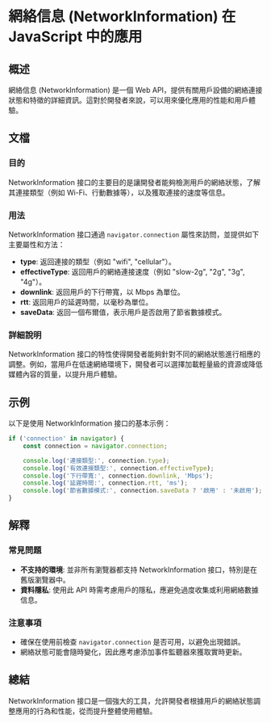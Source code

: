<!--
Meta Description: # 網絡信息 (NetworkInformation) 在 JavaScript 中的應用 ## 概述 網絡信息 (NetworkInformation) 是一個 Web API，提供有關用戶設備的網絡連接狀態和特徵的詳細資訊。這對於開發者來說，可以用來優化應用的性能和用戶體驗。 ## 文檔 ###...
Meta Keywords: connection, networkinformation, console, log, navigator
-->

# 網絡信息 (NetworkInformation) 在 JavaScript 中的應用

## 概述
網絡信息 (NetworkInformation) 是一個 Web API，提供有關用戶設備的網絡連接狀態和特徵的詳細資訊。這對於開發者來說，可以用來優化應用的性能和用戶體驗。

## 文檔
### 目的
NetworkInformation 接口的主要目的是讓開發者能夠檢測用戶的網絡狀態，了解其連接類型（例如 Wi-Fi、行動數據等），以及獲取連接的速度等信息。

### 用法
NetworkInformation 接口通過 `navigator.connection` 屬性來訪問，並提供如下主要屬性和方法：

- **type**: 返回連接的類型（例如 "wifi", "cellular"）。
- **effectiveType**: 返回用戶的網絡連接速度（例如 "slow-2g", "2g", "3g", "4g"）。
- **downlink**: 返回用戶的下行帶寬，以 Mbps 為單位。
- **rtt**: 返回用戶的延遲時間，以毫秒為單位。
- **saveData**: 返回一個布爾值，表示用戶是否啟用了節省數據模式。

### 詳細說明
NetworkInformation 接口的特性使得開發者能夠針對不同的網絡狀態進行相應的調整。例如，當用戶在低速網絡環境下，開發者可以選擇加載輕量級的資源或降低媒體內容的質量，以提升用戶體驗。

## 示例
以下是使用 NetworkInformation 接口的基本示例：

```javascript
if ('connection' in navigator) {
    const connection = navigator.connection;

    console.log('連接類型:', connection.type);
    console.log('有效連接類型:', connection.effectiveType);
    console.log('下行帶寬:', connection.downlink, 'Mbps');
    console.log('延遲時間:', connection.rtt, 'ms');
    console.log('節省數據模式:', connection.saveData ? '啟用' : '未啟用');
}
```

## 解釋
### 常見問題
- **不支持的環境**: 並非所有瀏覽器都支持 NetworkInformation 接口，特別是在舊版瀏覽器中。
- **資料隱私**: 使用此 API 時需考慮用戶的隱私，應避免過度收集或利用網絡數據信息。

### 注意事項
- 確保在使用前檢查 `navigator.connection` 是否可用，以避免出現錯誤。
- 網絡狀態可能會隨時變化，因此應考慮添加事件監聽器來獲取實時更新。

## 總結
NetworkInformation 接口是一個強大的工具，允許開發者根據用戶的網絡狀態調整應用的行為和性能，從而提升整體使用體驗。